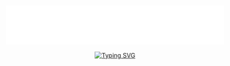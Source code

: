 <div align="center">
	<a><img src="imgaes/Banner-Samall.png"></img></a>
</div>

<p align="center">
<a href="https://git.io/typing-svg"><img src="https://readme-typing-svg.herokuapp.com?font=Fira+Code&pause=1000&center=true&vCenter=true&width=435&lines=Welcome" alt="Typing SVG" /></a>
</p>
